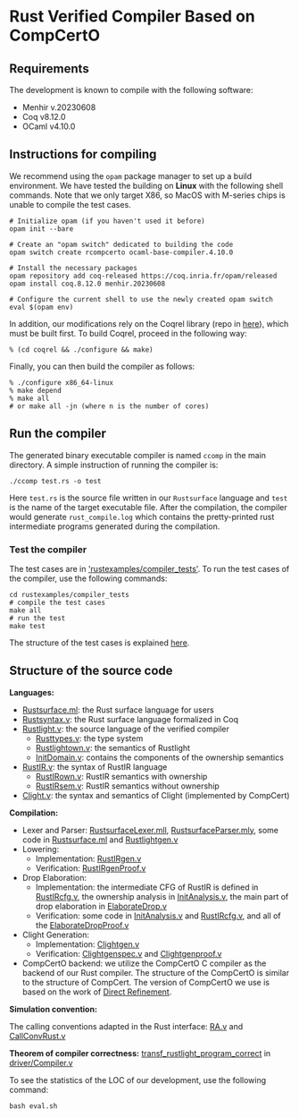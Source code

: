 # Rust Verified Compiler Based on CompCertO

## Requirements

The development is known to compile with the following software:
- Menhir v.20230608
- Coq v8.12.0
- OCaml v4.10.0

## Instructions for compiling

We recommend using the `opam` package manager to set up a build environment. 
We have tested the building on **Linux** with the following shell commands. Note that we only target X86, so MacOS with M-series chips is unable to compile the test cases.

    # Initialize opam (if you haven't used it before)
    opam init --bare
    
    # Create an "opam switch" dedicated to building the code
    opam switch create rcompcerto ocaml-base-compiler.4.10.0
    
    # Install the necessary packages
    opam repository add coq-released https://coq.inria.fr/opam/released
    opam install coq.8.12.0 menhir.20230608
    
    # Configure the current shell to use the newly created opam switch
    eval $(opam env)

In addition, our modifications rely on the Coqrel library (repo in [here](https://github.com/CertiKOS/coqrel)), which must be built first. To build Coqrel, proceed in the following way:

    % (cd coqrel && ./configure && make)

Finally, you can then build the compiler as follows:

    % ./configure x86_64-linux
	% make depend
    % make all
    # or make all -jn (where n is the number of cores)

## Run the compiler
The generated binary executable compiler is named `ccomp` in the main directory. A simple instruction of running the compiler is:
```
./ccomp test.rs -o test
```
Here `test.rs` is the source file written in our `Rustsurface` language and `test` is the name of the target executable file. After the compilation, the compiler would generate `rust_compile.log` which contains the pretty-printed rust intermediate programs generated during the compilation.

### Test the compiler

The test cases are in ['rustexamples/compiler_tests'](./rustexamples/compiler_tests/). To run the test cases of the compiler, use the following commands:

```
cd rustexamples/compiler_tests
# compile the test cases
make all 
# run the test
make test
```

The structure of the test cases is explained [here](./rustexamples/compiler_tests/README.md).

## Structure of the source code

**Languages:**
* [Rustsurface.ml](./rustparser/Rustsurface.ml): the Rust surface language for users
* [Rustsyntax.v](./rustfrontend/Rustsyntax.v): the Rust surface language formalized in Coq
* [Rustlight.v](./rustfrontend/Rustlight.v): the source language of the verified compiler
  + [Rusttypes.v](./rustfrontend/Rusttypes.v): the type system
  + [Rustlightown.v](./rustfrontend/Rustlightown.v): the semantics of Rustlight
  + [InitDomain.v](./rustfrontend/InitDomain.v): contains the  components of the ownership semantics
* [RustIR.v](./rustfrontend/RustIR.v): the syntax of RustIR language
  + [RustIRown.v](./rustfrontend/RustIRown.v): RustIR semantics with ownership
  + [RustIRsem.v](./rustfrontend/RustIRsem.v): RustIR semantics without ownership
* [Clight.v](./cfrontend/Clight.v): the syntax and semantics of Clight (implemented by CompCert)

**Compilation:**
* Lexer and Parser: [RustsurfaceLexer.mll](./rustparser/RustsurfaceLexer.mll), [RustsurfaceParser.mly](./rustparser/RustsurfaceParser.mly), some code in [Rustsurface.ml](./rustparser/Rustsurface.ml) and [Rustlightgen.v](./rustfrontend/Rustlightgen.v)
* Lowering:
  + Implementation: [RustIRgen.v](./rustfrontend/RustIRgen.v)
  + Verification: [RustIRgenProof.v](./rustfrontend/RustIRgenProof.v)
* Drop Elaboration:
  + Implementation: the intermediate CFG of RustIR is defined in [RustIRcfg.v](./rustfrontend/RustIRcfg.v), the ownership analysis in [InitAnalysis.v](./rustfrontend/InitAnalysis.v), the main part of drop elaboration in [ElaborateDrop.v](./rustfrontend/ElaborateDrop.v)
  + Verification: some code in [InitAnalysis.v](./rustfrontend/InitAnalysis.v) and [RustIRcfg.v](./rustfrontend/RustIRcfg.v), and all of the [ElaborateDropProof.v](./rustfrontend/ElaborateDropProof.v)
* Clight Generation:
  + Implementation: [Clightgen.v](./rustfrontend/Clightgen.v)
  + Verification: [Clightgenspec.v](./rustfrontend/Clightgenspec.v) and [Clightgenproof.v](./rustfrontend/Clightgenproof.v)
* CompCertO backend: we utilize the CompCertO C compiler as the backend of our Rust compiler. The structure of the CompCertO is similar to the structure of CompCert. The version of CompCertO we use is based on the work of [Direct Refinement](https://github.com/SJTU-PLV/direct-refinement-popl24-artifact).

**Simulation convention:**

The calling conventions adapted in the Rust interface: [RA.v](./driver/RA.v) and [CallConvRust.v](./driver/CallConvRust.v)

**Theorem of compiler correctness:**
[transf_rustlight_program_correct](./driver/Compiler.v#L1102) in [driver/Compiler.v](./driver/Compiler.v)

To see the statistics of the LOC of our development, use the following command:
```
bash eval.sh
```

